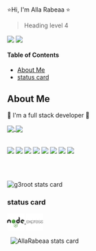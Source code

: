 ⭐Hi, I'm Alla Rabeaa ⭐

> Heading level 4



<img align="center" src="https://user-images.githubusercontent.com/74038190/219923809-b86dc415-a0c2-4a38-bc88-ad6cf06395a8.gif" />

<img align="center" src="https://user-images.githubusercontent.com/74038190/213910845-af37a709-8995-40d6-be59-724526e3c3d7.gif" />



#### Table of Contents

- [About Me](#about-me)
- [status card](#status-card)


##  About Me 

🌸 I'm a full stack developer 🌸

<a href="allaa.emad.rabei@gmail.com">
<img align="center" src="    https://img.shields.io/badge/Gmail-D14836?style=for-the-badge&logo=gmail&logoColor=white" />
</a>
<a href="">
<img align="center" src="    https://img.shields.io/badge/LinkedIn-0077B5?style=for-the-badge&logo=linkedin&logoColor=white" />
</a>
<br></br>
<p>
<img align="center" src="    https://img.shields.io/badge/jQuery-0769AD?style=for-the-badge&logo=jquery&logoColor=white" />
<img align="center" src="    https://img.shields.io/badge/axios-671ddf?&style=for-the-badge&logo=axios&logoColor=white" />
<img align="center" src="    https://img.shields.io/badge/.NET-512BD4?style=for-the-badge&logo=dotnet&logoColor=white" />

<img align="center" src="https://img.shields.io/badge/npm-CB3837?style=for-the-badge&logo=npm&logoColor=white" />
<img align="center" src="https://img.shields.io/badge/Node%20js-339933?style=for-the-badge&logo=nodedotjs&logoColor=white" />
<img align="center" src="https://img.shields.io/badge/Postman-FF6C37?style=for-the-badge&logo=Postman&logoColor=white" />
<img align="center" src="https://img.shields.io/badge/React-20232A?style=for-the-badge&logo=react&logoColor=61DAFB" />
<img align="center" src="    https://img.shields.io/badge/json-5E5C5C?style=for-the-badge&logo=json&logoColor=white" />

<img align="center" src="" />
<img align="center" src="" />
</p>


<br></br>
<p>
<img align="center" src="https://github-readme-stats.vercel.app/api/top-langs?username=g3root&theme=default&title_color=000000&text_color=000000&bg_color=ffffff&hide_border=true&layout=compact" alt="g3root stats card" /></p>

### status card

<a href="https://nodejs.org" target="blank">
<img align="center" src="https://raw.githubusercontent.com/devicons/devicon/master/icons/nodejs/nodejs-original-wordmark.svg" alt="Node.js" height="40" width="40" />
</a>
<a href="https://expressjs.com" target="blank">
<img align="center" src="https://raw.githubusercontent.com/devicons/devicon/master/icons/express/express-original-wordmark.svg" alt="Express" height="40" width="40" />
</a>
<p>&nbsp;
<img align="center" src="https://github-readme-stats.vercel.app/api?username=AllaRabeaa&show_icons=true&theme=dracula&title_color=000000&text_color=1050e5&bg_color=ffffff&hide_border=false" alt="AllaRabeaa stats card" /></p>



